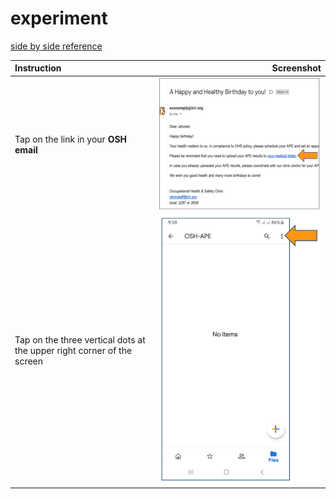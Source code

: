 # experiment

[side by side reference](https://stackoverflow.com/questions/24319505/how-can-one-display-images-side-by-side-in-a-github-readme-md)

Instruction                            |  Screenshot
:--------------------------------------|------------------------------------:
Tap on the link in your **OSH email**  |  ![email](images/osh_email.png)
Tap on the three vertical dots at the upper right corner of the screen | ![osh-ape](images/002.png)
